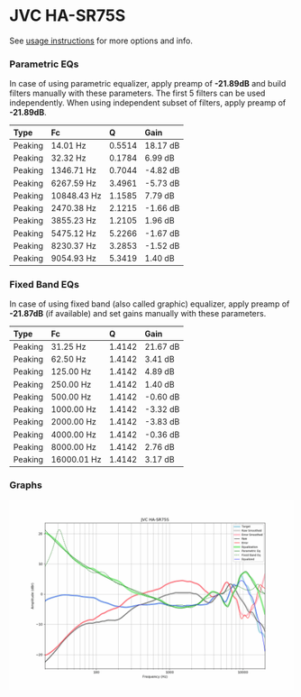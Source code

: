 # JVC HA-SR75S
See [usage instructions](https://github.com/jaakkopasanen/AutoEq#usage) for more options and info.

### Parametric EQs
In case of using parametric equalizer, apply preamp of **-21.89dB** and build filters manually
with these parameters. The first 5 filters can be used independently.
When using independent subset of filters, apply preamp of **-21.89dB**.

| Type    | Fc          |      Q | Gain     |
|:--------|:------------|:-------|:---------|
| Peaking | 14.01 Hz    | 0.5514 | 18.17 dB |
| Peaking | 32.32 Hz    | 0.1784 | 6.99 dB  |
| Peaking | 1346.71 Hz  | 0.7044 | -4.82 dB |
| Peaking | 6267.59 Hz  | 3.4961 | -5.73 dB |
| Peaking | 10848.43 Hz | 1.1585 | 7.79 dB  |
| Peaking | 2470.38 Hz  | 2.1215 | -1.66 dB |
| Peaking | 3855.23 Hz  | 1.2105 | 1.96 dB  |
| Peaking | 5475.12 Hz  | 5.2266 | -1.67 dB |
| Peaking | 8230.37 Hz  | 3.2853 | -1.52 dB |
| Peaking | 9054.93 Hz  | 5.3419 | 1.40 dB  |

### Fixed Band EQs
In case of using fixed band (also called graphic) equalizer, apply preamp of **-21.87dB**
(if available) and set gains manually with these parameters.

| Type    | Fc          |      Q | Gain     |
|:--------|:------------|:-------|:---------|
| Peaking | 31.25 Hz    | 1.4142 | 21.67 dB |
| Peaking | 62.50 Hz    | 1.4142 | 3.41 dB  |
| Peaking | 125.00 Hz   | 1.4142 | 4.89 dB  |
| Peaking | 250.00 Hz   | 1.4142 | 1.40 dB  |
| Peaking | 500.00 Hz   | 1.4142 | -0.60 dB |
| Peaking | 1000.00 Hz  | 1.4142 | -3.32 dB |
| Peaking | 2000.00 Hz  | 1.4142 | -3.83 dB |
| Peaking | 4000.00 Hz  | 1.4142 | -0.36 dB |
| Peaking | 8000.00 Hz  | 1.4142 | 2.76 dB  |
| Peaking | 16000.01 Hz | 1.4142 | 3.17 dB  |

### Graphs
![](./JVC%20HA-SR75S.png)